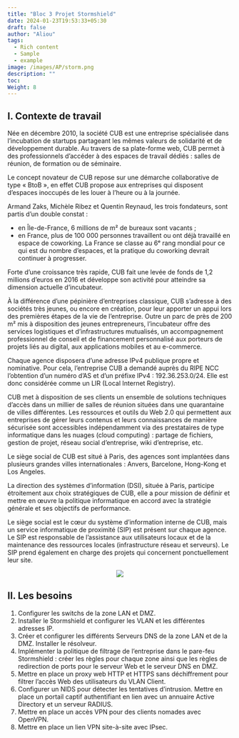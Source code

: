 ```yaml
---
title: "Bloc 3 Projet Stormshield"
date: 2024-01-23T19:53:33+05:30
draft: false
author: "Aliou"
tags:
  - Rich content
  - Sample
  - example
image: /images/AP/storm.png
description: ""
toc: 
Weight: 8
---
```


## I. Contexte de travail

Née en décembre 2010, la société CUB est une entreprise spécialisée dans l’incubation de startups partageant les mêmes valeurs de solidarité et de développement durable. Au travers de sa plate-forme web, CUB permet à des professionnels d’accéder à des espaces de travail dédiés : salles de réunion, de formation ou de séminaire.

Le concept novateur de CUB repose sur une démarche collaborative de type « BtoB », en effet CUB propose aux entreprises qui disposent d’espaces inoccupés de les louer à l’heure ou à la journée.

Armand Zaks, Michèle Ribez et Quentin Reynaud, les trois fondateurs, sont partis d’un double constat :

- en Île-de-France, 6 millions de m² de bureaux sont vacants ;
- en France, plus de 100 000 personnes travaillent ou ont déjà travaillé en espace de coworking. La France se classe au 6ᵉ rang mondial pour ce qui est du nombre d’espaces, et la pratique du coworking devrait continuer à progresser.

Forte d’une croissance très rapide, CUB fait une levée de fonds de 1,2 millions d’euros en 2016 et développe son activité pour atteindre sa dimension actuelle d’incubateur.

À la différence d’une pépinière d’entreprises classique, CUB s’adresse à des sociétés très jeunes, ou encore en création, pour leur apporter un appui lors des premières étapes de la vie de l’entreprise. Outre un parc de près de 200 m² mis à disposition des jeunes entrepreneurs, l’incubateur offre des services logistiques et d’infrastructures mutualisés, un accompagnement professionnel de conseil et de financement personnalisé aux porteurs de projets liés au digital, aux applications mobiles et au e-commerce.

Chaque agence disposera d’une adresse IPv4 publique propre et nominative. Pour cela, l’entreprise CUB a demandé auprès du RIPE NCC l’obtention d’un numéro d’AS et d’un préfixe IPv4 : 192.36.253.0/24. Elle est donc considérée comme un LIR (Local Internet Registry).

CUB met à disposition de ses clients un ensemble de solutions techniques d’accès dans un millier de salles de réunion situées dans une quarantaine de villes différentes. Les ressources et outils du Web 2.0 qui permettent aux entreprises de gérer leurs contenus et leurs connaissances de manière sécurisée sont accessibles indépendamment via des prestataires de type informatique dans les nuages (cloud computing) : partage de fichiers, gestion de projet, réseau social d’entreprise, wiki d’entreprise, etc.

Le siège social de CUB est situé à Paris, des agences sont implantées dans plusieurs grandes villes internationales : Anvers, Barcelone, Hong-Kong et Los Angeles.

La direction des systèmes d’information (DSI), située à Paris, participe étroitement aux choix stratégiques de CUB, elle a pour mission de définir et mettre en œuvre la politique informatique en accord avec la stratégie générale et ses objectifs de performance.

Le siège social est le cœur du système d’information interne de CUB, mais un service informatique de proximité (SIP) est présent sur chaque agence. Le SIP est responsable de l’assistance aux utilisateurs locaux et de la maintenance des ressources locales (infrastructure réseau et serveurs). Le SIP prend également en charge des projets qui concernent ponctuellement leur site.

<center><img src="/images/AP/b3schema.png"></center> 

## II. Les besoins 

1) Configurer les switchs de la zone LAN et DMZ.
2) Installer le Stormshield et configurer les VLAN et les différentes adresses IP.
3) Créer et configurer les différents Serveurs DNS de la zone LAN et de la DMZ. Installer le résolveur.
4) Implémenter la politique de filtrage de l’entreprise dans le pare-feu Stormshield : créer les règles pour chaque zone ainsi que les règles de redirection de ports pour le serveur Web et le serveur DNS en DMZ.
5) Mettre en place un proxy web HTTP et HTTPS sans déchiffrement pour filtrer l’accès Web des utilisateurs du VLAN Client.
6) Configurer un NIDS pour détecter les tentatives d’intrusion.
    Mettre en place un portail captif authentifiant en lien avec un annuaire Active Directory et un serveur RADIUS.
7) Mettre en place un accès VPN pour des clients nomades avec OpenVPN.
8) Mettre en place un lien VPN site-à-site avec IPsec.
